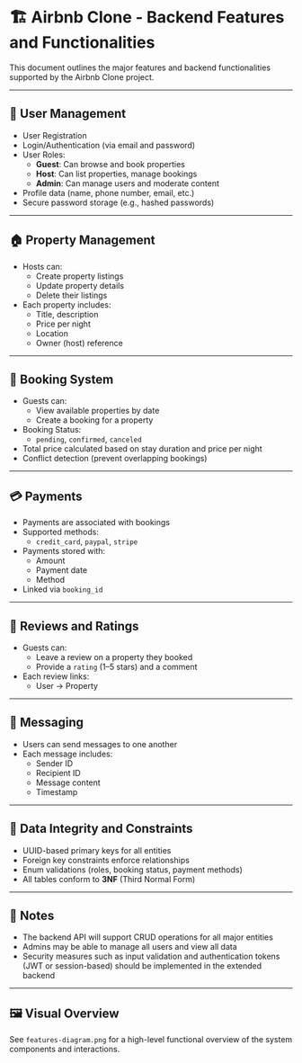 # 🏗️ Airbnb Clone - Backend Features and Functionalities

This document outlines the major features and backend functionalities supported by the Airbnb Clone project.

---

## 👤 User Management

- User Registration
- Login/Authentication (via email and password)
- User Roles:
  - **Guest**: Can browse and book properties
  - **Host**: Can list properties, manage bookings
  - **Admin**: Can manage users and moderate content
- Profile data (name, phone number, email, etc.)
- Secure password storage (e.g., hashed passwords)

---

## 🏠 Property Management

- Hosts can:
  - Create property listings
  - Update property details
  - Delete their listings
- Each property includes:
  - Title, description
  - Price per night
  - Location
  - Owner (host) reference

---

## 📅 Booking System

- Guests can:
  - View available properties by date
  - Create a booking for a property
- Booking Status:
  - `pending`, `confirmed`, `canceled`
- Total price calculated based on stay duration and price per night
- Conflict detection (prevent overlapping bookings)

---

## 💳 Payments

- Payments are associated with bookings
- Supported methods:
  - `credit_card`, `paypal`, `stripe`
- Payments stored with:
  - Amount
  - Payment date
  - Method
- Linked via `booking_id`

---

## 🌟 Reviews and Ratings

- Guests can:
  - Leave a review on a property they booked
  - Provide a `rating` (1–5 stars) and a comment
- Each review links:
  - User → Property

---

## 💬 Messaging

- Users can send messages to one another
- Each message includes:
  - Sender ID
  - Recipient ID
  - Message content
  - Timestamp

---

## 🔐 Data Integrity and Constraints

- UUID-based primary keys for all entities
- Foreign key constraints enforce relationships
- Enum validations (roles, booking status, payment methods)
- All tables conform to **3NF** (Third Normal Form)

---

## 📌 Notes

- The backend API will support CRUD operations for all major entities
- Admins may be able to manage all users and view all data
- Security measures such as input validation and authentication tokens (JWT or session-based) should be implemented in the extended backend

---

## 🖼️ Visual Overview

See `features-diagram.png` for a high-level functional overview of the system components and interactions.
